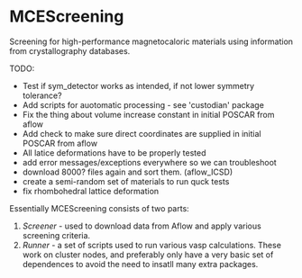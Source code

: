 # MCEScreening
Screening for high-performance magnetocaloric materials using information from crystallography databases.

TODO:
- Test if sym_detector works as intended, if not lower symmetry tolerance?
- Add scripts for auotomatic processing - see 'custodian' package
- Fix the thing about volume increase constant in initial POSCAR from aflow
- Add check to make sure direct coordinates are supplied in initial POSCAR from aflow
- All latice deformations have to be properly tested
- add error messages/exceptions everywhere so we can troubleshoot
- download 8000? files again and sort them. (aflow_ICSD)
- create a semi-random set of  materials to run quck tests
- fix rhombohedral lattice deformation

Essentially MCEScreening consists of two parts:
1. _Screener_ - used to download data from Aflow and apply various screening criteria.   
2. _Runner_ - a set of scripts used to run various vasp calculations. These work on cluster nodes, and preferably only 
have a very basic set of dependences to avoid the need to insatll many extra packages.


